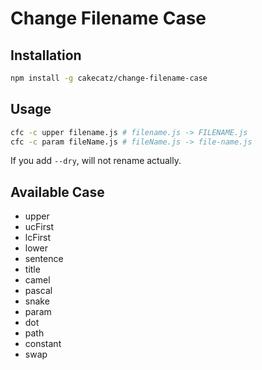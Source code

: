 # Change Filename Case

## Installation

```bash
npm install -g cakecatz/change-filename-case
```

## Usage

```bash
cfc -c upper filename.js # filename.js -> FILENAME.js
cfc -c param fileName.js # fileName.js -> file-name.js
```

If you add `--dry`, will not rename actually.

## Available Case

-   upper
-   ucFirst
-   lcFirst
-   lower
-   sentence
-   title
-   camel
-   pascal
-   snake
-   param
-   dot
-   path
-   constant
-   swap
